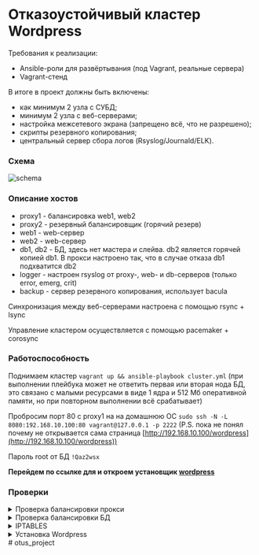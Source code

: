 # Отказоустойчивый кластер Wordpress
Требования к реализации:
* Ansible-роли для развёртывания (под Vagrant, реальные сервера)
* Vagrant-стенд

В итоге в проект должны быть включены:
* как минимум 2 узла с СУБД; 
* минимум 2 узла с веб-серверами; 
* настройка межсетевого экрана (запрещено всё, что не разрешено); 
* скрипты резервного копирования; 
* центральный сервер сбора логов (Rsyslog/Journald/ELK). 

### Схема

![schema](https://github.com/mariosmolov/otus-project/blob/master/img/2020-02-07_10-19-07.png)

### Описание хостов

* proxy1 - балансировка web1, web2
* proxy2 - резервный балансировщик (горячий резерв)
* web1 - web-сервер
* web2 - web-сервер
* db1, db2 - БД, здесь нет мастера и слейва. db2 является горячей копией db1. В прокси настроено так, что в случае отказа db1 подхватится db2
* logger - настроен rsyslog от proxy-, web- и db-серверов (только error, emerg, crit)
* backup - сервер резервного копирования, использует bacula

Синхронизация между веб-серверами настроена с помощью rsync + lsync

Управление кластером осуществляется с помощью pacemaker + corosync
### Работоспособность

Поднимаем кластер `vagrant up && ansible-playbook cluster.yml` (при выполнении плейбука может не ответить первая или вторая нода БД, это связано с малыми ресурсами в виде 1 ядра и 512 Мб оперативной памяти, но при повторном выполнении всё срабатывает)

Пробросим порт 80 c proxy1 на на домашнюю ОС `sudo ssh -N -L 8080:192.168.10.100:80 vagrant@127.0.0.1 -p 2222` (P.S. пока не понял почему не открывается сама страница [http://192.168.10.100/wordpress](http://192.168.10.100/wordpress))

Пароль root от БД `!Qaz2wsx`

**Перейдем по ссылке для и откроем установщик [wordpress](http://127.0.0.1:8080/wordpress)**

### Проверки

<details>
  <summary>Проверка балансировки прокси</summary>
  
  Проверяем порты на первой ноде и на второй. Выключаем первую ноду. Проверяем порты на второй. Видим, что IP балансировки переехал на вторую ноду.
  
  ![1](https://github.com/mariosmolov/otus-project/blob/master/img/2020-02-07_08-19-50.png)

  ![2](https://github.com/mariosmolov/otus-project/blob/master/img/2020-02-07_08-20-13.png)
  
  После перезагрузки первой ноды IP вернулся на первую ноду
  
  ![3](https://github.com/mariosmolov/otus-project/blob/master/img/2020-02-07_08-36-53.png)
</details>

<details>
  <summary>Проверка балансировки БД</summary>
  
  Проверяем порты на первой ноде и на второй. Выключаем первую ноду. Проверяем порты на второй.
  
  ![4](https://github.com/mariosmolov/otus-project/blob/master/img/2020-02-07_08-50-30.png)

  ![5](https://github.com/mariosmolov/otus-project/blob/master/img/2020-02-07_08-50-39.png)
  

</details>

<details>
  <summary>IPTABLES</summary>
  
  ```
  [vagrant@web1 ~]$ sudo iptables -L
Chain INPUT (policy ACCEPT)
target     prot opt source               destination
ACCEPT     all  --  anywhere             anywhere             ctstate RELATED,ESTABLISHED
ACCEPT     all  --  anywhere             anywhere
INPUT_direct  all  --  anywhere             anywhere
INPUT_ZONES_SOURCE  all  --  anywhere             anywhere
INPUT_ZONES  all  --  anywhere             anywhere
DROP       all  --  anywhere             anywhere             ctstate INVALID
REJECT     all  --  anywhere             anywhere             reject-with icmp-host-prohibited

Chain FORWARD (policy ACCEPT)
target     prot opt source               destination
ACCEPT     all  --  anywhere             anywhere             ctstate RELATED,ESTABLISHED
ACCEPT     all  --  anywhere             anywhere
FORWARD_direct  all  --  anywhere             anywhere
FORWARD_IN_ZONES_SOURCE  all  --  anywhere             anywhere
FORWARD_IN_ZONES  all  --  anywhere             anywhere
FORWARD_OUT_ZONES_SOURCE  all  --  anywhere             anywhere
FORWARD_OUT_ZONES  all  --  anywhere             anywhere
DROP       all  --  anywhere             anywhere             ctstate INVALID
REJECT     all  --  anywhere             anywhere             reject-with icmp-host-prohibited

Chain OUTPUT (policy ACCEPT)
target     prot opt source               destination
OUTPUT_direct  all  --  anywhere             anywhere

Chain FORWARD_IN_ZONES (1 references)
target     prot opt source               destination
FWDI_public  all  --  anywhere             anywhere            [goto]
FWDI_public  all  --  anywhere             anywhere            [goto]
FWDI_public  all  --  anywhere             anywhere            [goto]

Chain FORWARD_IN_ZONES_SOURCE (1 references)
target     prot opt source               destination

Chain FORWARD_OUT_ZONES (1 references)
target     prot opt source               destination
FWDO_public  all  --  anywhere             anywhere            [goto]
FWDO_public  all  --  anywhere             anywhere            [goto]
FWDO_public  all  --  anywhere             anywhere            [goto]

Chain FORWARD_OUT_ZONES_SOURCE (1 references)
target     prot opt source               destination

Chain FORWARD_direct (1 references)
target     prot opt source               destination

Chain FWDI_public (3 references)
target     prot opt source               destination
FWDI_public_log  all  --  anywhere             anywhere
FWDI_public_deny  all  --  anywhere             anywhere
FWDI_public_allow  all  --  anywhere             anywhere
ACCEPT     icmp --  anywhere             anywhere

Chain FWDI_public_allow (1 references)
target     prot opt source               destination

Chain FWDI_public_deny (1 references)
target     prot opt source               destination

Chain FWDI_public_log (1 references)
target     prot opt source               destination

Chain FWDO_public (3 references)
target     prot opt source               destination
FWDO_public_log  all  --  anywhere             anywhere
FWDO_public_deny  all  --  anywhere             anywhere
FWDO_public_allow  all  --  anywhere             anywhere

Chain FWDO_public_allow (1 references)
target     prot opt source               destination

Chain FWDO_public_deny (1 references)
target     prot opt source               destination

Chain FWDO_public_log (1 references)
target     prot opt source               destination

Chain INPUT_ZONES (1 references)
target     prot opt source               destination
IN_public  all  --  anywhere             anywhere            [goto]
IN_public  all  --  anywhere             anywhere            [goto]
IN_public  all  --  anywhere             anywhere            [goto]

Chain INPUT_ZONES_SOURCE (1 references)
target     prot opt source               destination

Chain INPUT_direct (1 references)
target     prot opt source               destination

Chain IN_public (3 references)
target     prot opt source               destination
IN_public_log  all  --  anywhere             anywhere
IN_public_deny  all  --  anywhere             anywhere
IN_public_allow  all  --  anywhere             anywhere
ACCEPT     icmp --  anywhere             anywhere

Chain IN_public_allow (1 references)
target     prot opt source               destination
ACCEPT     tcp  --  anywhere             anywhere             tcp dpt:ssh ctstate NEW
ACCEPT     tcp  --  anywhere             anywhere             tcp dpt:http ctstate NEW
ACCEPT     tcp  --  anywhere             anywhere             tcp dpt:bacula-fd ctstate NEW
ACCEPT     tcp  --  anywhere             anywhere             tcp dpt:efi-mg ctstate NEW
ACCEPT     tcp  --  anywhere             anywhere             tcp dpt:pcmk-remote ctstate NEW
ACCEPT     tcp  --  anywhere             anywhere             tcp dpt:hpoms-ci-lstn ctstate NEW
ACCEPT     udp  --  anywhere             anywhere             udp dpt:hpoms-dps-lstn ctstate NEW
ACCEPT     udp  --  anywhere             anywhere             udp dpt:netsupport ctstate NEW
ACCEPT     tcp  --  anywhere             anywhere             tcp dpt:9929 ctstate NEW
ACCEPT     udp  --  anywhere             anywhere             udp dpt:9929 ctstate NEW
ACCEPT     tcp  --  anywhere             anywhere             tcp dpt:21064 ctstate NEW

Chain IN_public_deny (1 references)
target     prot opt source               destination

Chain IN_public_log (1 references)
target     prot opt source               destination

Chain OUTPUT_direct (1 references)
target     prot opt source               destination
  ```

</details>

<details>
  <summary>Установка Wordpress</summary>
  
  Как говорилось выше, пробросим порт 80 c proxy1 на на домашнюю ОС `sudo ssh -N -L 8080:192.168.10.100:80 vagrant@127.0.0.1 -p 2222`.
  Перейдем по ссылке [wordpress](http://127.0.0.1:8080/wordpress)
  
  ![6](https://github.com/mariosmolov/otus-project/blob/master/img/2020-02-07_09-13-57.png)

  ![8](https://github.com/mariosmolov/otus-project/blob/master/img/2020-02-07_09-16-13.png)
  
  Попадем в админку и можем создавать страницы
  
  ![9](https://github.com/mariosmolov/otus-project/blob/master/img/2020-02-07_09-18-51.png)
  

</details>
# otus_project
